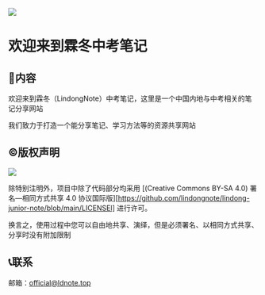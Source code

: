 ![](https://raw.githubusercontent.com/lindongnote/lindong-junior-note/refs/heads/main/docs/public/logo2.png)

# 欢迎来到霖冬中考笔记

## 📖内容

欢迎来到霖冬（LindongNote）中考笔记，这里是一个中国内地与中考相关的笔记分享网站

我们致力于打造一个能分享笔记、学习方法等的资源共享网站

## ©️版权声明

![](https://mirrors.creativecommons.org/presskit/buttons/88x31/svg/by-sa.svg)

除特别注明外，项目中除了代码部分均采用 [(Creative Commons BY-SA 4.0) 署名—相同方式共享 4.0 协议国际版][https://github.com/lindongnote/lindong-junior-note/blob/main/LICENSEl] 进行许可。

换言之，使用过程中您可以自由地共享、演绎，但是必须署名、以相同方式共享、分享时没有附加限制

## 📞联系

邮箱：[official@ldnote.top](mailto:official@ldnote.top)

